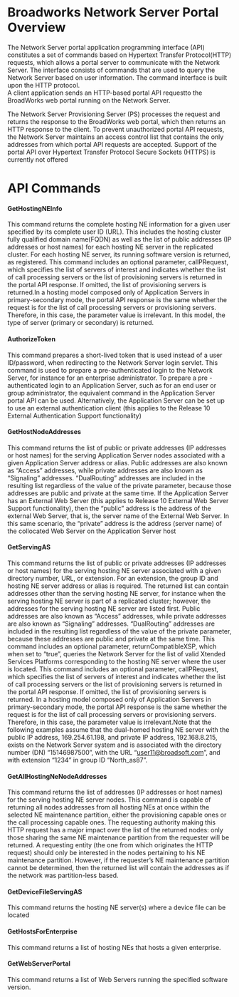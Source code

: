 # Broadworks Network Server Portal Overview


The Network Server portal application programming interface (API) constitutes 
a set of commands based on Hypertext Transfer Protocol(HTTP) requests, which
allows a portal server to communicate with the Network Server.  The interface 
consists of commands that are used to query the Network Server based on 
user information. The command interface is built upon the HTTP protocol.  
A client application sends an HTTP-based portal API requestto the BroadWorks
web portal running on the Network Server.

The Network Server Provisioning Server (PS) processes the request and returns 
the response to the BroadWorks web portal, which then returns an HTTP response 
to the client.
To prevent unauthorized portal API requests, the Network Server maintains an 
access control list that contains the only addresses from which portal API
requests are accepted. Support of the portal API over Hypertext Transfer 
Protocol Secure Sockets (HTTPS) is currently not offered


# API Commands

#### GetHostingNEInfo
This command returns the complete hosting NE information for a given
    user specified by its complete user ID (URL).  This includes the hosting
    cluster fully qualified domain name(FQDN) as well as the list of public
    addresses (IP addresses or host names) for each hosting NE server in the
    replicated cluster.  For each hosting NE server, its running software
    version is returned, as registered. This command includes an optional
    parameter, callPRequest, which specifies the list of servers of interest
    and indicates whether the list of call processing servers or the list of
    provisioning servers is returned in the portal API response.  If omitted,
    the list of provisioning servers is returned.In a hosting model composed
    only of Application Servers in primary-secondary mode, the portal API
    response is the same whether the request is for the list of call processing
    servers or provisioning servers. Therefore, in this case, the parameter
    value is irrelevant.
    In this model, the type of server (primary or secondary) is returned.

#### AuthorizeToken
This command prepares a short-lived token that is used instead of a user
    ID/password, when redirecting to the Network Server login servlet.
    This command is used to prepare a pre-authenticated login to the Network
    Server, for instance for an enterprise administrator.  To prepare a pre
    -authenticated login to an Application Server, such as for an end user or
    group administrator, the equivalent command in the Application Server
    portal API can be used.  Alternatively, the Application Server can be set
    up to use an external authentication client (this applies to the Release
    10 External Authentication Support functionality)
    
#### GetHostNodeAddresses
This command returns the list of public or private addresses
    (IP addresses or host names) for the serving Application Server nodes
    associated with a given Application Server address or alias. Public
    addresses are also known as “Access” addresses, while private
    addresses are also known as “Signaling” addresses. “DualRouting”
    addresses are included in the resulting list regardless of the value of the
    private parameter, because those addresses are public and private at the
    same time. If the Application Server has an External Web Server (this
    applies to Release 10 External Web Server Support functionality), then the
    “public” address is the address of the external Web Server, that is,
    the server name of the External Web Server.  In this same scenario,
    the “private” address is the address (server name) of the collocated Web
    Server on the Application Server host
    
#### GetServingAS
This command returns the list of public or private addresses
    (IP addresses or host names) for the serving hosting NE server associated
    with a given directory number, URL, or extension. For an extension,
    the group ID and hosting NE server address or alias is required.
    The returned list can contain addresses other than the serving hosting NE
    server, for instance when the serving hosting NE server is part of a
    replicated cluster; however, the addresses for the serving hosting NE
    server are listed first. Public addresses are also known as “Access”
    addresses, while private addresses are also known as “Signaling” addresses.
    “DualRouting” addresses are included in the resulting list regardless of
    the value of the private parameter, because these addresses are public
    and private at the same time. This command includes an optional parameter,
    returnCompatibleXSP, which when set to “true”, queries the Network Server
    for the list of valid Xtended Services Platforms corresponding to the
    hosting NE server where the user is located. This command includes an
    optional parameter, callPRequest, which specifies the list of servers of
    interest and indicates whether the list of call processing servers or the
    list of provisioning servers is returned in the portal API response.
    If omitted, the list of provisioning servers is returned. In a hosting
    model composed only of Application Servers in primary-secondary mode,
    the portal API response is the same whether the request is for the list
    of call processing servers or provisioning servers. Therefore,
    in this case, the parameter value is irrelevant.Note that the following
    examples assume that the dual-homed hosting NE server with the public IP
    address, 169.254.61.198, and private IP address, 192.168.8.215, exists
    on the Network Server system and is associated with the directory number
    (DN) “15146987500”, with the URL “user11@broadsoft.com”, and with
    extension “1234” in group ID “North_as87”.
    

#### GetAllHostingNeNodeAddresses
This command returns the list of addresses (IP addresses or host names)
    for the serving hosting NE server nodes. This command is capable of
    returning all nodes addresses from all hosting NEs at once
    within the selected NE maintenance partition, either the provisioning
    capable ones or the call processing capable ones. The requesting authority
    making this HTTP request has a major impact over the list of the returned
    nodes:  only those sharing the same NE maintenance partition from the
    requester will be returned. A requesting entity
    (the one from which originates the HTTP request) should only be
    interested in the nodes pertaining to his NE maintenance partition.
    However, if the requester’s NE maintenance partition cannot be determined,
    then the returned list will contain the addresses as if the network
    was partition-less based.

#### GetDeviceFileServingAS
This command returns the hosting NE server(s) where a device file can be
    located
    
#### GetHostsForEnterprise
This command returns a list of hosting NEs that hosts a given enterprise.

#### GetWebServerPortal
This command returns a list of Web Servers running the specified software version.

